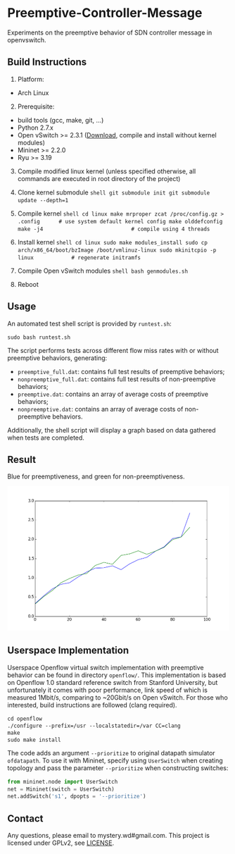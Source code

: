 # Preemptive-Controller-Message
Experiments on the preemptive behavior of SDN controller message in openvswitch.

## Build Instructions
1. Platform:
  * Arch Linux

2. Prerequisite:
  * build tools (gcc, make, git, ...)
  * Python 2.7.x
  * Open vSwitch >= 2.3.1 ([Download](http://openvswitch.org/download/), compile and install without kernel modules)
  * Mininet >= 2.2.0
  * Ryu >= 3.19

3. Compile modified linux kernel (unless specified otherwise, all commands are executed in root directory of the project)
  1. Clone kernel submodule
    ```shell
    git submodule init
    git submodule update --depth=1
    ```

  2. Compile kernel
    ```shell
    cd linux
    make mrproper
    zcat /proc/config.gz > .config      # use system default kernel config
    make olddefconfig
    make -j4                            # compile using 4 threads
    ```

  3. Install kernel
    ```shell
    cd linux
    sudo make modules_install
    sudo cp arch/x86_64/boot/bzImage /boot/vmlinuz-linux
    sudo mkinitcpio -p linux            # regenerate initramfs
    ```

  4. Compile Open vSwitch modules
    ```shell
    bash genmodules.sh```

  5. Reboot

## Usage
An automated test shell script is provided by ``runtest.sh``:
```shell
sudo bash runtest.sh
```

The script performs tests across different flow miss rates with or without preemptive behaviors, generating:
* ``preemptive_full.dat``: contains full test results of preemptive behaviors;
* ``nonpreemptive_full.dat``: contains full test results of non-preemptive behaviors;
* ``preemptive.dat``: contains an array of average costs of preemptive behaviors;
* ``nonpreemptive.dat``: contains an array of average costs of non-preemptive behaviors.

Additionally, the shell script will display a graph based on data gathered when tests are completed.

## Result
Blue for preemptiveness, and green for non-preemptiveness.

![result](./result.png)

## Userspace Implementation
Userspace Openflow virtual switch implementation with preemptive behavior can be found in directory ``openflow/``. This implementation is based on Openflow 1.0 standard reference switch from Stanford University, but unfortunately it comes with poor performance, link speed of which is measured 1Mbit/s, comparing to ~20Gbit/s on Open vSwitch. For those who interested, build instructions are followed (clang required).
```shell
cd openflow
./configure --prefix=/usr --localstatedir=/var CC=clang
make
sudo make install
```
The code adds an argument ``--prioritize`` to original datapath simulator ``ofdatapath``. To use it with Mininet, specify using ``UserSwitch`` when creating topology and pass the parameter ``--prioritize`` when constructing switches:
```python
from mininet.node import UserSwitch
net = Mininet(switch = UserSwitch)
net.addSwitch('s1', dpopts = '--prioritize')
```

## Contact
Any questions, please email to mystery.wd#gmail.com.
This project is licensed under GPLv2, see [LICENSE](./LICENSE).
